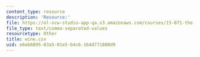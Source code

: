 ```yaml
---
content_type: resource
description: 'Resource:'
file: https://ol-ocw-studio-app-qa.s3.amazonaws.com/courses/15-071-the-analytics-edge-spring-2017/e6eb689583a501e5b4c6164d771880d9_wine.csv
file_type: text/comma-separated-values
resourcetype: Other
title: wine.csv
uid: e6eb6895-83a5-01e5-b4c6-164d771880d9
---
```

